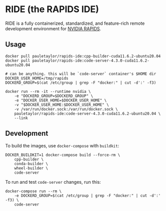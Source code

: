 # RIDE (the <b>R</b>APIDS <b>IDE</b>)

RIDE is a fully containerized, standardized, and feature-rich remote development environment for [NVIDIA RAPIDS](https://github.com/rapidsai).

## Usage

```shell
docker pull pauletaylor/rapids-ide:cpp-builder-cuda11.6.2-ubuntu20.04
docker pull pauletaylor/rapids-ide:code-server-4.3.0-cuda11.6.2-ubuntu20.04

# can be anything. this will be `code-server` container's $HOME dir
DOCKER_USER_HOME=/tmp/rapids
DOCKERD_GROUP=$(cat /etc/group | grep -F "docker:" | cut -d':' -f3)

docker run --rm -it --runtime nvidia \
    -e "DOCKERD_GROUP=$DOCKERD_GROUP" \
    -e "DOCKER_USER_HOME=$DOCKER_USER_HOME" \
    -v "$DOCKER_USER_HOME:$DOCKER_USER_HOME" \
    -v /var/run/docker.sock:/var/run/docker.sock \
    pauletaylor/rapids-ide:code-server-4.3.0-cuda11.6.2-ubuntu20.04 \
    --link
```

## Development

To build the images, use `docker-compose` with `buildkit`:

```shell
DOCKER_BUILDKIT=1 docker-compose build --force-rm \
    cpp-builder \
    conda-builder \
    wheel-builder \
    code-server
```

To run and test `code-server` changes, run this:

```shell
docker-compose run --rm \
    -e DOCKERD_GROUP=$(cat /etc/group | grep -F "docker:" | cut -d':' -f3) \
    code-server
```
